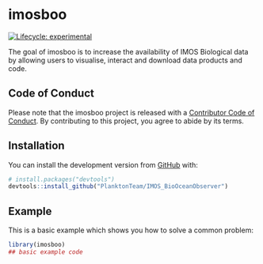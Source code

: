 
<!-- README.md is generated from README.Rmd. Please edit that file -->

# imosboo

<!-- badges: start -->

[![Lifecycle:
experimental](https://img.shields.io/badge/lifecycle-experimental-orange.svg)](https://lifecycle.r-lib.org/articles/stages.html#experimental)
<!-- badges: end -->

The goal of imosboo is to increase the availability of IMOS Biological
data by allowing users to visualise, interact and download data products
and code.

## Code of Conduct

Please note that the imosboo project is released with a [Contributor
Code of
Conduct](https://contributor-covenant.org/version/2/0/CODE_OF_CONDUCT.html).
By contributing to this project, you agree to abide by its terms.

## Installation

You can install the development version from
[GitHub](https://github.com/) with:

``` r
# install.packages("devtools")
devtools::install_github("PlanktonTeam/IMOS_BioOceanObserver")
```

## Example

This is a basic example which shows you how to solve a common problem:

``` r
library(imosboo)
## basic example code
```
